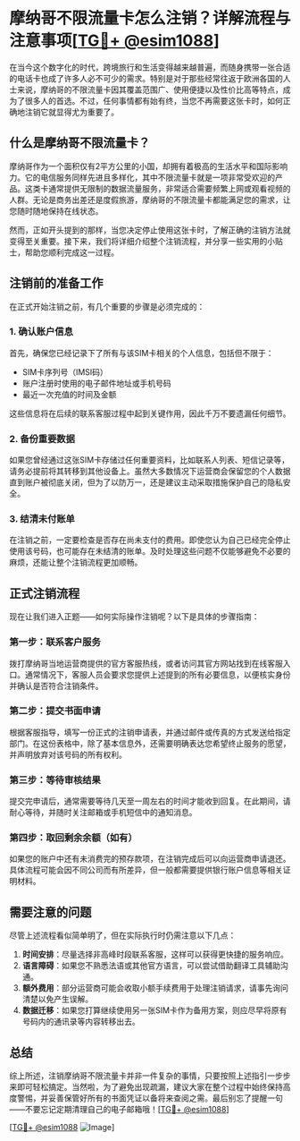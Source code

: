 # 摩纳哥不限流量卡怎么注销？详解流程与注意事项[[TG💪+ @esim1088](https://t.me/s/esim1088)]

在当今这个数字化的时代，跨境旅行和生活变得越来越普遍，而随身携带一张合适的电话卡也成了许多人必不可少的需求。特别是对于那些经常往返于欧洲各国的人士来说，摩纳哥的不限流量卡因其覆盖范围广、使用便捷以及性价比高等特点，成为了很多人的首选。不过，任何事情都有始有终，当您不再需要这张卡时，如何正确地注销它就显得尤为重要了。

## 什么是摩纳哥不限流量卡？

摩纳哥作为一个面积仅有2平方公里的小国，却拥有着极高的生活水平和国际影响力。它的电信服务同样先进且多样化，其中不限流量卡就是一项非常受欢迎的产品。这类卡通常提供无限制的数据流量服务，非常适合需要频繁上网或观看视频的人群。无论是商务出差还是度假旅游，摩纳哥的不限流量卡都能满足您的需求，让您随时随地保持在线状态。

然而，正如开头提到的那样，当您决定停止使用这张卡时，了解正确的注销方法就变得至关重要。接下来，我们将详细介绍整个注销流程，并分享一些实用的小贴士，帮助您顺利完成这一过程。

## 注销前的准备工作

在正式开始注销之前，有几个重要的步骤是必须完成的：

### 1. 确认账户信息
首先，确保您已经记录下了所有与该SIM卡相关的个人信息，包括但不限于：
- SIM卡序列号（IMSI码）
- 账户注册时使用的电子邮件地址或手机号码
- 最近一次充值的时间及金额

这些信息将在后续的联系客服过程中起到关键作用，因此千万不要遗漏任何细节。

### 2. 备份重要数据
如果您曾经通过这张SIM卡存储过任何重要资料，比如联系人列表、短信记录等，请务必提前将其转移到其他设备上。虽然大多数情况下运营商会保留您的个人数据直到账户被彻底关闭，但为了以防万一，还是建议主动采取措施保护自己的隐私安全。

### 3. 结清未付账单
在注销之前，一定要检查是否存在尚未支付的费用。即使您认为自己已经完全停止使用该号码，也可能存在未结清的账单。及时处理这些问题不仅能够避免不必要的麻烦，还能让整个注销流程更加顺畅。

## 正式注销流程

现在让我们进入正题——如何实际操作注销呢？以下是具体的步骤指南：

### 第一步：联系客户服务
拨打摩纳哥当地运营商提供的官方客服热线，或者访问其官方网站找到在线客服入口。通常情况下，客服人员会要求您提供上述提到的所有必要信息，以便核实身份并确认是否符合注销条件。

### 第二步：提交书面申请
根据客服指导，填写一份正式的注销申请表，并通过邮件或传真的方式发送给指定部门。在这份表格中，除了基本信息外，还需要明确表达您希望终止服务的愿望，并声明放弃对该号码的所有权利。

### 第三步：等待审核结果
提交完申请后，通常需要等待几天至一周左右的时间才能收到回复。在此期间，请耐心等待，并随时关注邮箱或手机短信中的通知消息。

### 第四步：取回剩余余额（如有）
如果您的账户中还有未消费完的预存款项，在注销完成后可以向运营商申请退还。具体流程可能会因不同公司而有所差异，但一般都需要提供银行账户信息等相关证明材料。

## 需要注意的问题

尽管上述流程看似简单明了，但在实际执行时仍需注意以下几点：

1. **时间安排**：尽量选择非高峰时段联系客服，这样可以获得更快捷的服务响应。
2. **语言障碍**：如果您不熟悉法语或其他官方语言，可以尝试借助翻译工具辅助沟通。
3. **额外费用**：部分运营商可能会收取小额手续费用于处理注销请求，请事先询问清楚以免产生误解。
4. **数据迁移**：如果您打算继续使用另一张SIM卡作为备用方案，则应尽早将原有号码内的通讯录等内容转移出去。

## 总结

综上所述，注销摩纳哥不限流量卡并非一件复杂的事情，只要按照上述指引一步步来即可轻松搞定。当然啦，为了避免出现疏漏，建议大家在整个过程中始终保持高度警惕，并妥善保管好所有的书面凭证以备将来查阅之需。最后别忘了提醒一句——不要忘记定期清理自己的电子邮箱哦！[[TG💪+ @esim1088](https://t.me/s/esim1088)]

[[TG💪+ @esim1088](https://t.me/s/esim1088) ![Image](https://i.postimg.cc/4NQfJmqS/Snipaste-2025-05-13-00-14-12.png)]